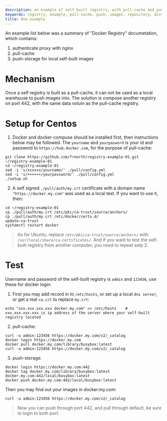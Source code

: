 ```yaml
---
description: an example of self built registry, with pull-cache and push-storage
keywords: registry, example, pull-cache, push, images, repository, distribution, recipes
title: One example
---
```


An example list below was a summary of "Docker Registry" documetation, which contains:
1. authenticate proxy with nginx  
2. pull-cache  
3. push-storage for local self-built images  

# Mechanism

Once a self registry is built as a pull-cache, it can not be used as a local warehouse to push images into. The solution is compose another registry on port 442, with the same data volum as the pull-cache registry.

# Setup for Centos
1. Docker and docker-compuse should be installed first, then instructions below may be followed. The `yourname` and `yourpasword` is your id and password to `https://hub.docker.com`, for the purpose of pull-cache:
```
git clone https://github.com/frnorth/registry-example-01.git ~/registry-example-01
cd ~/registry-example-01
sed -i 's/xxxxxx/yourname/' ./pull/config.yml
sed -i 's/++++++/yourpassword/' ./pull/config.yml
./setup.sh
```
2. A self signed `./pull/auth/my.crt` certificate with a domain name `"https://docker.my.com"` was used as a local test. If you want to use it, then:
```
cd ~/registry-example-01
cp ./pull/auth/my.crt /etc/pki/ca-trust/source/anchors/
cp ./pull/auth/my.crt /etc/docker/certs.d/
update-ca-trust
systemctl restart docker
```
> As for Ubuntu, replace `/etc/pki/ca-trust/source/anchors/` with `/usr/local/share/ca-certificates/`. And if you want to test the self-built registry from another computer, you need to repeat setp 2.

# Test
Username and password of the self-built registry is `admin` and `123456`, use these for docker login:    
1. First you may add record in to `/etc/hosts`, or set up a local `dns server`, or get a real `ca.crt` to replace `my.crt`:
```
echo "xxx.xxx.xxx.xxx docker.my.com" >> /etc/hosts    # xxx.xxx.xxx.xxx is ip address of the server where your self-built registry located
```
2. pull-cache:
```
curl -u admin:123456 https://docker.my.com/v2/_catalog
docker login https://docker.my.com
docker pull docker.my.com/library/busybox:latest
curl -u admin:123456 https://docker.my.com/v2/_catalog
```
3. push-storage:
```
docker login https://docker.my.com:442
docker tag docker.my.com/library/busybox:latest docker.my.com:442/local/busybox:latest
docker push docker.my.com:442/local/busybox:latest
```
Then you may find out your images in docker.my.com:
```
curl -u admin:123456 https://docker.my.com/v2/_catalog
```
> Now you can push through port 442, and pull through default, be sure to login to both port.
